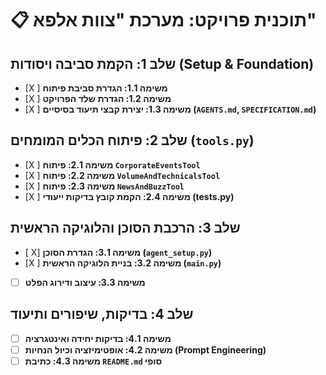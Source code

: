 # 📋 תוכנית פרויקט: מערכת "צוות אלפא"

## שלב 1: הקמת סביבה ויסודות (Setup & Foundation)

- [X ] **משימה 1.1: הגדרת סביבת פיתוח**
- [X ] **משימה 1.2: הגדרת שלד הפרויקט**
- [X ] **משימה 1.3: יצירת קבצי תיעוד בסיסיים (`AGENTS.md`, `SPECIFICATION.md`)**

## שלב 2: פיתוח הכלים המומחים (`tools.py`)

- [X ] **משימה 2.1: פיתוח `CorporateEventsTool`**
- [X ] **משימה 2.2: פיתוח `VolumeAndTechnicalsTool`**
- [X ] **משימה 2.3: פיתוח `NewsAndBuzzTool`**
- [X ] **משימה 2.4: הקמת קובץ בדיקות ייעודי (tests.py)**

## שלב 3: הרכבת הסוכן והלוגיקה הראשית

- [ X] **משימה 3.1: הגדרת הסוכן (`agent_setup.py`)**
- [X ] **משימה 3.2: בניית הלוגיקה הראשית (`main.py`)**
- [ ] **משימה 3.3: עיצוב ודירוג הפלט**

## שלב 4: בדיקות, שיפורים ותיעוד

- [ ] **משימה 4.1: בדיקות יחידה ואינטגרציה**
- [ ] **משימה 4.2: אופטימיזציה וכיול הנחיות (Prompt Engineering)**
- [ ] **משימה 4.3: כתיבת `README.md` סופי**